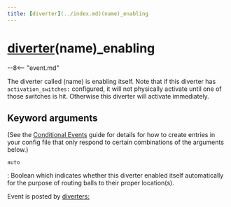 ```yaml
---
title: [diverter](../index.md)(name)_enabling
---
```


# [diverter](../index.md)(name)_enabling


--8<-- "event.md"

The diverter called (name) is enabling itself. Note that if this
diverter has `activation_switches:` configured, it will not physically
activate until one of those switches is hit. Otherwise this diverter
will activate immediately.

## Keyword arguments

(See the [Conditional Events](overview/conditional.md)
guide for details for how to create entries in your config file that
only respond to certain combinations of the arguments below.)

`auto`

:   Boolean which indicates whether this diverter enabled itself
    automatically for the purpose of routing balls to their proper
    location(s).

Event is posted by [diverters:](../config/diverters.md)
